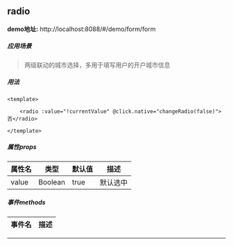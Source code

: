 ## radio

**demo地址:**  http://localhost:8088/#/demo/form/form

##### 应用场景
> 两级联动的城市选择，多用于填写用户的开户城市信息

##### 用法
```
<template>

    <radio :value="!currentValue" @click.native="changeRadio(false)">否</radio>
    
</template>

```

##### 属性props
属性名| 类型| 默认值| 描述
---|---|---|---
value | Boolean| true | 默认选中

##### 事件methods
事件名|  描述
---|---

---